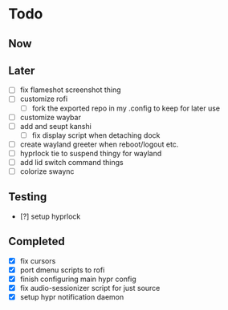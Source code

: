 # Todo

## Now

## Later
- [ ] fix flameshot screenshot thing
- [ ] customize rofi
    - [ ] fork the exported repo in my .config to keep for later use
- [ ] customize waybar
- [ ] add and seupt kanshi
    - [ ] fix display script when detaching dock
- [ ] create wayland greeter when reboot/logout etc.
- [ ] hyprlock tie to suspend thingy for wayland
- [ ] add lid switch command things
- [ ] colorize swaync

## Testing
- [?] setup hyprlock

## Completed
- [x] fix cursors
- [x] port dmenu scripts to rofi
- [x] finish configuring main hypr config
- [x] fix audio-sessionizer script for just source
- [x] setup hypr notification daemon

